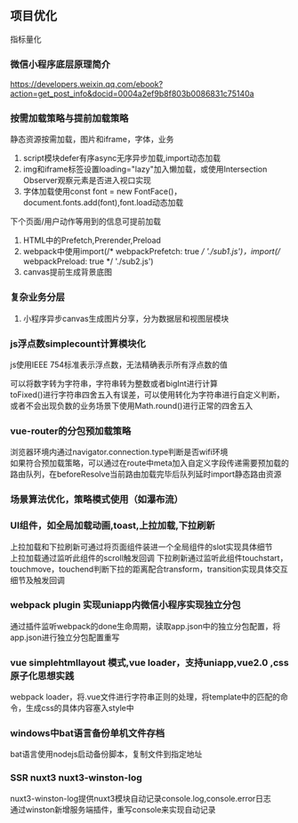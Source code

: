 ## 项目优化
指标量化

### 微信小程序底层原理简介
https://developers.weixin.qq.com/ebook?action=get_post_info&docid=0004a2ef9b8f803b0086831c75140a  

### 按需加载策略与提前加载策略
静态资源按需加载，图片和iframe，字体，业务        
1. script模块defer有序async无序异步加载,import动态加载    
2. img和iframe标签设置loading="lazy"加入懒加载，或使用Intersection Observer观察元素是否进入视口实现
3. 字体加载使用const font = new FontFace()，document.fonts.add(font),font.load动态加载

下个页面/用户动作等用到的信息可提前加载
1. HTML中的Prefetch,Prerender,Preload   
2. webpack中使用import(/* webpackPrefetch: true */ './sub1.js')，import(/* webpackPreload: true */ './sub2.js')   
3. canvas提前生成背景底图    

### 复杂业务分层
1. 小程序异步canvas生成图片分享，分为数据层和视图层模块    

### js浮点数simplecount计算模块化
js使用IEEE 754标准表示浮点数，无法精确表示所有浮点数的值     

可以将数字转为字符串，字符串转为整数或者bigInt进行计算      
toFixed()进行字符串四舍五入有误差，可以使用转化为字符串进行自定义判断，或者不会出现负数的业务场景下使用Math.round()进行正常的四舍五入      

### vue-router的分包预加载策略    
浏览器环境内通过navigator.connection.type判断是否wifi环境    
如果符合预加载策略，可以通过在route中meta加入自定义字段传递需要预加载的路由队列，在beforeResolve当前路由加载完毕后队列延时import静态路由资源     

### 场景算法优化，策略模式使用（如瀑布流）


### UI组件，如全局加载动画,toast,上拉加载,下拉刷新
上拉加载和下拉刷新可通过将页面组件装进一个全局组件的slot实现具体细节    
上拉加载通过监听此组件的scroll触发回调
下拉刷新通过监听此组件touchstart，touchmove，touchend判断下拉的距离配合transform，transition实现具体交互细节及触发回调         


### webpack plugin 实现uniapp内微信小程序实现独立分包
通过插件监听webpack的done生命周期，读取app.json中的独立分包配置，将app.json进行独立分包配置重写    

### vue simplehtmllayout 模式,vue loader，支持uniapp,vue2.0 ,css原子化思想实践        
webpack loader，将.vue文件进行字符串正则的处理，将template中的匹配的命令，生成css的具体内容塞入style中    


### windows中bat语言备份单机文件存档  
bat语言使用nodejs启动备份脚本，复制文件到指定地址     

### SSR nuxt3 nuxt3-winston-log
nuxt3-winston-log提供nuxt3模块自动记录console.log,console.error日志    
通过winston新增服务端插件，重写console来实现自动记录       

